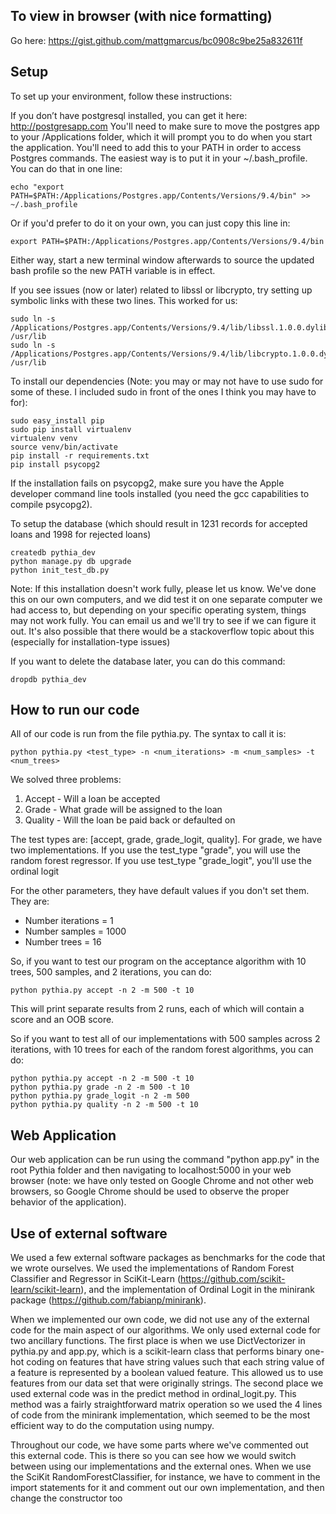 To view in browser (with nice formatting)
--------------------------
Go here: https://gist.github.com/mattgmarcus/bc0908c9be25a832611f

Setup
--------------------------

To set up your environment, follow these instructions:

If you don’t have postgresql installed, you can get it here: http://postgresapp.com
You'll need to make sure to move the postgres app to your /Applications folder, which it will prompt you to do when you start the application.
You'll need to add this to your PATH in order to access Postgres commands. The easiest way is to put it in your ~/.bash_profile. You can do that in one line:
```
echo "export PATH=$PATH:/Applications/Postgres.app/Contents/Versions/9.4/bin" >> ~/.bash_profile
```
Or if you'd prefer to do it on your own, you can just copy this line in:
```
export PATH=$PATH:/Applications/Postgres.app/Contents/Versions/9.4/bin
```
Either way, start a new terminal window afterwards to source the updated bash profile so the new PATH variable is in effect.

If you see issues (now or later) related to libssl or libcrypto, try setting up symbolic links with these two lines. This worked for us:
```
sudo ln -s /Applications/Postgres.app/Contents/Versions/9.4/lib/libssl.1.0.0.dylib /usr/lib
sudo ln -s /Applications/Postgres.app/Contents/Versions/9.4/lib/libcrypto.1.0.0.dylib /usr/lib
```


To install our dependencies (Note: you may or may not have to use sudo for some of these. I included sudo in front of the ones I think you may have to for):
```
sudo easy_install pip
sudo pip install virtualenv
virtualenv venv
source venv/bin/activate
pip install -r requirements.txt
pip install psycopg2
```

If the installation fails on psycopg2, make sure you have the Apple developer command line tools installed (you need the gcc capabilities to compile psycopg2).

To setup the database (which should result in 1231 records for accepted loans and 1998 for rejected loans)
```
createdb pythia_dev
python manage.py db upgrade
python init_test_db.py
```


Note: If this installation doesn't work fully, please let us know. We've done this on our own computers, and we did test it on one separate computer we had access to, but depending on your specific operating system, things may not work fully. You can email us and we'll try to see if we can figure it out. It's also possible that there would be a stackoverflow topic about this (especially for installation-type issues)

If you want to delete the database later, you can do this command:
```
dropdb pythia_dev
```


How to run our code
---------------------------------

All of our code is run from the file pythia.py. The syntax to call it is:
```
python pythia.py <test_type> -n <num_iterations> -m <num_samples> -t <num_trees>
```

We solved three problems:
1. Accept - Will a loan be accepted
2. Grade - What grade will be assigned to the loan
3. Quality - Will the loan be paid back or defaulted on

The test types are: [accept, grade, grade_logit, quality]. 
For grade, we have two implementations. If you use the test_type "grade", you will use the random forest regressor. If you use test_type "grade_logit", you'll use the ordinal logit

For the other parameters, they have default values if you don't set them. They are:
 - Number iterations = 1
 - Number samples = 1000
 - Number trees = 16

So, if you want to test our program on the acceptance algorithm with 10 trees, 500 samples, and 2 iterations, you can do:
```
python pythia.py accept -n 2 -m 500 -t 10
```

This will print separate results from 2 runs, each of which will contain a score and an OOB score.

So if you want to test all of our implementations with 500 samples across 2 iterations, with 10 trees for each of the random forest algorithms, you can do:
```
python pythia.py accept -n 2 -m 500 -t 10
python pythia.py grade -n 2 -m 500 -t 10
python pythia.py grade_logit -n 2 -m 500
python pythia.py quality -n 2 -m 500 -t 10
```


Web Application
---------------------------------
Our web application can be run using the command "python app.py" in the root Pythia folder and then navigating to localhost:5000 in your web browser (note: we have only tested on Google Chrome and not other web browsers, so Google Chrome should be used to observe the proper behavior of the application). 



Use of external software
---------------------------------
We used a few external software packages as benchmarks for the code that we wrote ourselves. We used the implementations of Random Forest Classifier and Regressor in SciKit-Learn (https://github.com/scikit-learn/scikit-learn), and the implementation of Ordinal Logit in the minirank package (https://github.com/fabianp/minirank).

When we implemented our own code, we did not use any of the external code for the main aspect of our algorithms. We only used external code for two ancillary functions. 
The first place is when we use DictVectorizer in pythia.py and app.py, which is a scikit-learn class that performs binary one-hot coding on features that have string values such that each string value of a feature is represented by a boolean valued feature. This allowed us to use features from our data set that were originally strings.
The second place we used external code was in the predict method in ordinal_logit.py. This method was a fairly straightforward matrix operation so we used the 4 lines of code from the minirank implementation, which seemed to be the most efficient way to do the computation using numpy.

Throughout our code, we have some parts where we've commented out this external code. This is there so you can see how we would switch between using our implementations and the external ones. When we use the SciKit RandomForestClassifier, for instance, we have to comment in the import statements for it and comment out our own implementation, and then change the constructor too
